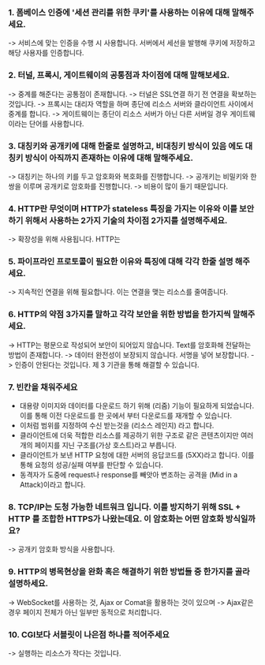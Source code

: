 ### 1. 폼베이스 인증에 '세션 관리를 위한 쿠키'를 사용하는 이유에 대해 말해주세요.
-> 서비스에 맞는 인증을 수행 시 사용합니다. 서버에서 세선을 발행해 쿠키에 저장하고 해당 사용자를 인증합니다.

### 2. 터널, 프록시, 게이트웨이의 공통점과 차이점에 대해 말해보세요.
-> 중계를 해준다는 공통점이 존재합니다.
-> 터널은 SSL연결 하기 전 연결을 확보하는 것입니다.
-> 프록시는 대리자 역할을 하며 종단에 리소스 서버와 클라이언트 사이에서 중계를 합니다.
-> 게이트웨이는 종단이 리소스 서버가 아닌 다른 서버일 경우 게이트웨이라는 단어를 사용합니다.

### 3. 대칭키와 공개키에 대해 한줄로 설명하고, 비대칭키 방식이 있음 에도 대칭키 방식이 아직까지 존재하는 이유에 대해 말해주세요.
-> 대칭키는 하나의 키를 두고 암호화와 복호화를 진행합니다.
-> 공개키는 비밀키와 한 쌍을 이루며 공개키로 암호화를 진행합니다.
-> 비용이 많이 들기 때문입니다.

### 4. HTTP란 무엇이며 HTTP가 stateless 특징을 가지는 이유와 이를 보안하기 위해서 사용하는 2가지 기술의 차이점 2가지를 설명해주세요.
-> 확장성을 위해 사용됩니다. HTTP는

### 5. 파이프라인 프로토콜이 필요한 이유와 특징에 대해 각각 한줄 설명 해주세요.
-> 지속적인 연결을 위해 필요합니다. 이는 연결을 맺는 리소스를 줄여줍니다.

### 6. HTTP의 약점 3가지를 말하고 각각 보안을 위한 방법을 한가지씩 말해주세요.
-> HTTP는 평문으로 작성되어 보안이 되어있지 않습니다. Text를 암호화해 전달하는 방법이 존재합니다.
-> 데이터 완전성이 보장되지 않습니다. 서명을 넣어 보장합니다.
-> 인증이 안된다는 것입니다. 제 3 기관을 통해 해결할 수 있습니다.

### 7. 빈칸을 채워주세요
- 대용량 이미지와 데이터를 다운로드 하기 위해 (리줌) 기능이 필요하게 되었습니다. 이를 통해 이전 다운로드를 한 곳에서 부터 다운로드를 재개할 수 있습니다.
- 이처럼 범위를 지정하여 수신 받는것을 (리소스 레인지) 라고 합니다.
- 클라이언트에 더욱 적합한 리소스를 제공하기 위한 구조로 같은 콘텐츠이지만 여러개의 페이지를 지닌 구조를(가상 호스트)라고 부릅니다.
- 클라이언트가 보낸 HTTP 요청에 대한 서버의 응답코드를 (5XX)라고 합니다. 이를 통해 요청의 성공/실패 여부를 판단할 수 있습니다.
- 동격자가 도중에 request나 response를 빼앗아 변조하는 공격을 (Mid in a Attack)이라고 합니다.


### 8. TCP/IP는 도청 가능한 네트워크 입니다. 이를 방지하기 위해 SSL + HTTP 를 조합한 HTTPS가 나왔는데요. 이 암호화는 어떤 암호화 방식일까요?
-> 공개키 암호화 방식을 사용합니다.

### 9. HTTP의 병목현상을 완화 혹은 해결하기 위한 방법들 중 한가지를 골라 설명하세요.
-> WebSocket를 사용하는 것, Ajax or Comat을 활용하는 것이 있으며
-> Ajax같은 경우 페이지 전체가 아닌 일부만 동적으로 처리합니다.

### 10. CGI보다 서블릿이 나은점 하나를 적어주세요
-> 실행하는 리소스가 작다는 것입니다.
